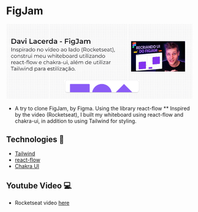 # FigJam

![Banner](https://github.com/DaviLacerda/figma-jam-clone/blob/main/readme/banner_figjam.png)
 
* A try to clone FigJam, by Figma. Using the library react-flow
** Inspired by the video (Rocketseat), I built my whiteboard using react-flow and chakra-ui, in addition to using Tailwind for styling.

## Technologies 👾

* [Tailwind](https://tailwindcss.com/)
* [react-flow](https://reactflow.dev/)
* [Chakra UI](https://chakra-ui.com/)

## Youtube Video 💻

* Rocketseat video [here](https://www.youtube.com/watch?v=J3vbTM21uDs) 